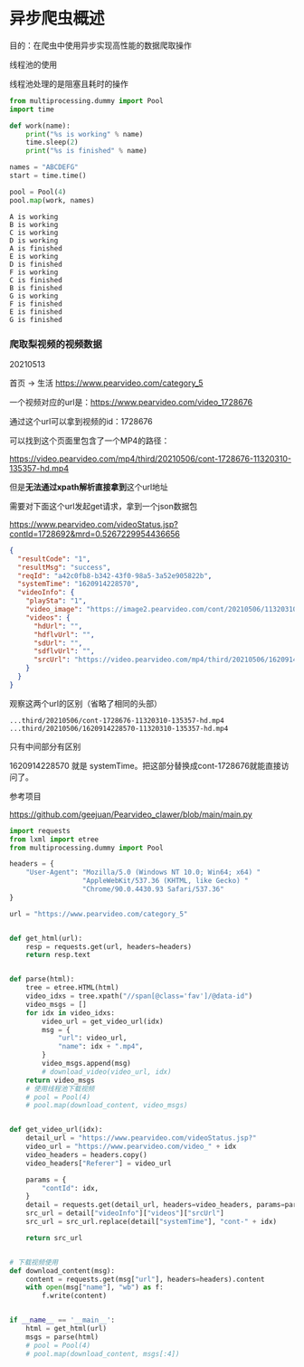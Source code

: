 # 异步爬虫概述

目的：在爬虫中使用异步实现高性能的数据爬取操作

线程池的使用

线程池处理的是阻塞且耗时的操作

```python
from multiprocessing.dummy import Pool
import time

def work(name):
    print("%s is working" % name)
    time.sleep(2)
    print("%s is finished" % name)

names = "ABCDEFG"
start = time.time()

pool = Pool(4)
pool.map(work, names)
```

```
A is working
B is working
C is working
D is working
A is finished
E is working
D is finished
F is working
C is finished
B is finished
G is working
F is finished
E is finished
G is finished
```

### 爬取梨视频的视频数据

20210513

首页 -> 生活 https://www.pearvideo.com/category_5

一个视频对应的url是：https://www.pearvideo.com/video_1728676

通过这个url可以拿到视频的id：1728676

可以找到这个页面里包含了一个MP4的路径：

https://video.pearvideo.com/mp4/third/20210506/cont-1728676-11320310-135357-hd.mp4

但是**无法通过xpath解析直接拿到**这个url地址

需要对下面这个url发起get请求，拿到一个json数据包

https://www.pearvideo.com/videoStatus.jsp?contId=1728692&mrd=0.5267229954436656

```json
{
  "resultCode": "1",
  "resultMsg": "success",
  "reqId": "a42c0fb8-b342-43f0-98a5-3a52e905822b",
  "systemTime": "1620914228570",
  "videoInfo": {
    "playSta": "1",
    "video_image": "https://image2.pearvideo.com/cont/20210506/11320310-135549-1.png",
    "videos": {
      "hdUrl": "",
      "hdflvUrl": "",
      "sdUrl": "",
      "sdflvUrl": "",
      "srcUrl": "https://video.pearvideo.com/mp4/third/20210506/1620914228570-11320310-135357-hd.mp4"
    }
  }
}
```

观察这两个url的区别（省略了相同的头部）

```
...third/20210506/cont-1728676-11320310-135357-hd.mp4
...third/20210506/1620914228570-11320310-135357-hd.mp4
```

只有中间部分有区别

1620914228570 就是 systemTime。把这部分替换成cont-1728676就能直接访问了。

参考项目

https://github.com/geejuan/Pearvideo_clawer/blob/main/main.py



```python
import requests
from lxml import etree
from multiprocessing.dummy import Pool

headers = {
    "User-Agent": "Mozilla/5.0 (Windows NT 10.0; Win64; x64) "
                  "AppleWebKit/537.36 (KHTML, like Gecko) "
                  "Chrome/90.0.4430.93 Safari/537.36"
}

url = "https://www.pearvideo.com/category_5"


def get_html(url):
    resp = requests.get(url, headers=headers)
    return resp.text


def parse(html):
    tree = etree.HTML(html)
    video_idxs = tree.xpath("//span[@class='fav']/@data-id")
    video_msgs = []
    for idx in video_idxs:
        video_url = get_video_url(idx)
        msg = {
            "url": video_url,
            "name": idx + ".mp4",
        }
        video_msgs.append(msg)
        # download_video(video_url, idx)
    return video_msgs
    # 使用线程池下载视频
    # pool = Pool(4)
    # pool.map(download_content, video_msgs)


def get_video_url(idx):
    detail_url = "https://www.pearvideo.com/videoStatus.jsp?"
    video_url = "https://www.pearvideo.com/video_" + idx
    video_headers = headers.copy()
    video_headers["Referer"] = video_url

    params = {
        "contId": idx,
    }
    detail = requests.get(detail_url, headers=video_headers, params=params).json()
    src_url = detail["videoInfo"]["videos"]["srcUrl"]
    src_url = src_url.replace(detail["systemTime"], "cont-" + idx)

    return src_url


# 下载视频使用
def download_content(msg):
    content = requests.get(msg["url"], headers=headers).content
    with open(msg["name"], "wb") as f:
        f.write(content)


if __name__ == '__main__':
    html = get_html(url)
    msgs = parse(html)
    # pool = Pool(4)
    # pool.map(download_content, msgs[:4])
```


